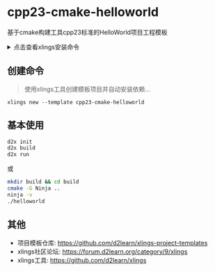 # cpp23-cmake-helloworld

基于cmake构建工具cpp23标准的HelloWorld项目工程模板

<details>
  <summary>点击查看xlings安装命令</summary>

---

#### Linux

```bash
curl -fsSL https://d2learn.org/xlings-install.sh | bash
```

#### Windows - PowerShell

```bash
Invoke-Expression (Invoke-Webrequest 'https://d2learn.org/xlings-install.ps1.txt' -UseBasicParsing).Content
```

> 注: xlings包含所需的xim和d2x工具 -> [详情](https://d2learn.org/xlings)

---

</details>

## 创建命令

> 使用xlings工具创建模板项目并自动安装依赖...

```
xlings new --template cpp23-cmake-helloworld
```

## 基本使用

```bash
d2x init
d2x build
d2x run
```

或

```bash
mkdir build && cd build
cmake -G Ninja ..
ninja -v
./helloworld
```

## 其他

- 项目模板仓库: https://github.com/d2learn/xlings-project-templates
- xlings社区论坛: https://forum.d2learn.org/category/9/xlings
- xlings工具: https://github.com/d2learn/xlings